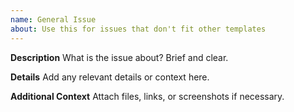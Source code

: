 ```yaml
---
name: General Issue
about: Use this for issues that don't fit other templates
---
```


**Description**
What is the issue about? Brief and clear.

**Details**
Add any relevant details or context here.

**Additional Context**
Attach files, links, or screenshots if necessary.